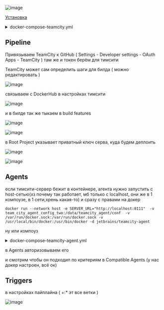 ![image](https://github.com/user-attachments/assets/0120b1e0-c810-440a-b8e5-9b0f2be8229b)

[Установка](https://www.jetbrains.com/help/teamcity/install-and-start-teamcity-server.html#Preliminaries)

<details> <summary>docker-compose-teamcity.yml</summary>

```
services:
  teamcity-server:
    image: jetbrains/teamcity-server
    container_name: teamcity-server
    ports:
      - "8111:8111"
    volumes:
      - team_city_data:/data/teamcity_server/datadir
      - team_city_logs:/opt/teamcity/logs
    restart: unless-stopped

volumes:
  team_city_data:
  team_city_logs:
```
</details>

## Pipeline

Привязываем TeamCity к GitHub ( Settings - Developer settings - OAuth Apps - TeamCity ) там же и токен берём для тимсити

TeamCity может сам определить шаги для билда ( можно редактировать )

![image](https://github.com/user-attachments/assets/62363888-baa1-46e8-87eb-1222b79af261)

связываем с DockerHub в настройках тимсити

![image](https://github.com/user-attachments/assets/359953b7-0246-4099-885b-bb33f989db38)

и в билде так же тыкаем в build features

![image](https://github.com/user-attachments/assets/a5a4761f-7cb8-4636-9ba8-b77035ead1ff)

![image](https://github.com/user-attachments/assets/d68c6e8f-527a-47c5-8998-6bca315de660)

в Root Project указывает приватный ключ серва, куда будем деплоить

![image](https://github.com/user-attachments/assets/bd64c1e0-5a8e-46ec-8f36-19f09b9d22ef)

![image](https://github.com/user-attachments/assets/cb9b426a-409d-4c68-96d6-9b3cacf854c3)

## Agents

если тимсити-сервер бежит в контейнере, агента нужно запустить с host-сетью(хз почему так работает, мб только с localhost, они же в 1 компоузе, в 1 сети,хрень какая-то) и сразу с правами на докер
```
docker run --network host -e SERVER_URL="http://localhost:8111"  -v team_city_agent_config_two:/data/teamcity_agent/conf  -v /var/run/docker.sock:/var/run/docker.sock -v /usr/local/bin/docker:/usr/bin/docker -d jetbrains/teamcity-agent
```
ну или компоуз
<details> <summary>docker-compose-teamcity-agent.yml</summary>

```
services:
  teamcity-server:
    image: jetbrains/teamcity-server
    container_name: teamcity-server
    ports:
      - "8111:8111"
    volumes:
      - team_city_data:/data/teamcity_server/datadir
      - team_city_logs:/opt/teamcity/logs
    restart: unless-stopped
    healthcheck:
      test: ["CMD", "curl", "-f", "http://localhost:8111/app/rest/app/server"]

  teamcity-agent:
    image: jetbrains/teamcity-agent
    container_name: teamcity_agent
    network_mode: host
    environment:
      - SERVER_URL=http://localhost:8111
    volumes:
      - team_city_agent_config_two:/data/teamcity_agent/conf
      - /var/run/docker.sock:/var/run/docker.sock
      - /usr/local/bin/docker:/usr/local/bin/docker
    restart: unless-stopped
    depends_on:
      - teamcity-server

volumes:
  team_city_data:
  team_city_logs:
  team_city_agent_config_two:
```
</details>

в Agents авторизовываем его

и смотрим чтобы он подходил по критериям в Compatible Agents (у нас докер настроен, всё ок)

## Triggers

в настройках пайплайна ( +:* эт все ветки )

![image](https://github.com/user-attachments/assets/4836d65d-bdc6-4e8c-bd2b-271aa2ca4ea6)
